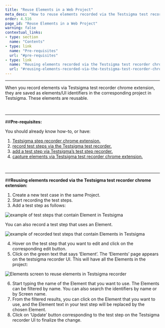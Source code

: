 ```yaml
---
title: "Reuse Elements in a Web Project"
meta_desc: "How to reuse elements recorded via the Testsigma test recorder chrome extension for a web project."
order: 4.516
page_id: "Reuse Elements in a Web Project"
warning: false
contextual_links:
- type: section
  name: "Contents"
- type: link
  name: "Pre-requisites"
  url: "#pre-requisites"
- type: link
  name: "Reusing elements recorded via the Testsigma test recorder chrome extension"
  url: "#reusing-elements-recorded-via-the-testsigma-test-recorder-chrome-extension"
---
```


---

When you record elements via Testsigma test recorder chrome extension, they are saved as elements/UI identifiers in the corresponding project in Testsigma. These elements are reusable.

&emsp;

---
##**Pre-requisites:**

 You should already know how-to, or have:

 1. [Testsigma step recorder chrome extension.](https://testsigma.com/docs/test-step-recorder/install-chrome-extension/)
 2. [record test steps via the Testsigma test recorder.](https://testsigma.com/docs/test-cases/create-steps-recorder/web-apps/overview/)
 3. [add a test step via Testsigma’s test step recorder.](https://testsigma.com/docs/test-cases/create-steps-recorder/web-apps/add-steps-before-after/)
 4. [capture elements via Testsigma test recorder chrome extension.](https://testsigma.com/docs/elements/web-apps/record-multiple-elements/)

&emsp;

---
##**Reusing elements recorded via the Testsigma test recorder chrome extension:**

 1. Create a new test case in the same Project.
 2. Start recording the test steps.
 3. Add a test step as follows:


![example of test steps that contain Element in Testsigma](https://docs.testsigma.com/images/reuse-elements/test-steps-that-contain-Element-testsigma.png)

You can also record a test step that uses an Element.

![example of recorded test steps that contain Elements in Testsigma](https://docs.testsigma.com/images/reuse-elements/recorded-test-steps-that-contain-Element-testsigma.png)

 4. Hover on the test step that you want to edit and click on the corresponding edit button. 
 5. Click on the green text that says ‘Element’. The ‘Elements’ page appears on the testsigma recorder UI. This will have all the Elements in the project:

![Elements screen to reuse elements in Testsigma recorder](https://docs.testsigma.com/images/reuse-elements/Elements-screen-reuse-elements-testsigma-recorder.png)

 6. Start typing the name of the Element that you want to use. The Elements can be filtered by name. You can also search the identifiers by name or by Screen name.
 7. From the filtered results, you can click on the Element that you want to use, and the Element text in your test step will be replaced by the chosen Element.
 8. Click on ‘Update’ button corresponding to the test step on the Testsigma recorder UI to finalize the change.






